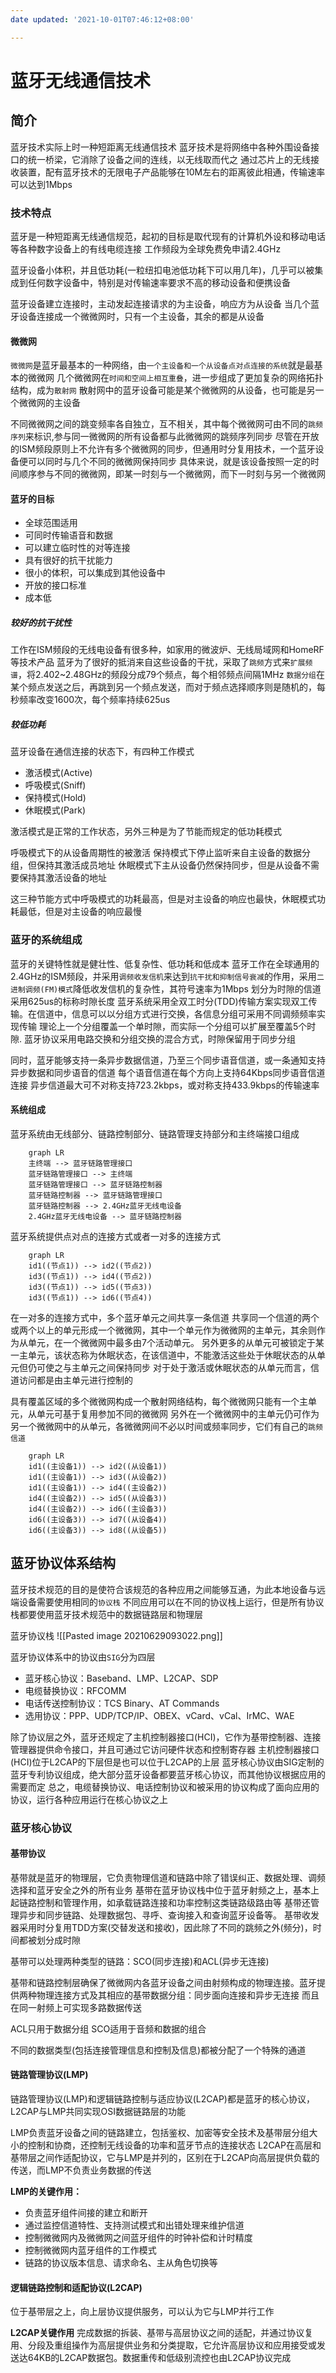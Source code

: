 ```yaml
---
date updated: '2021-10-01T07:46:12+08:00'

---
```


# 蓝牙无线通信技术

## 简介

蓝牙技术实际上时一种短距离无线通信技术
蓝牙技术是将网络中各种外围设备接口的统一桥梁，它消除了设备之间的连线，以无线取而代之
通过芯片上的无线接收装置，配有蓝牙技术的无限电子产品能够在10M左右的距离彼此相通，传输速率可以达到1Mbps

### 技术特点

蓝牙是一种短距离无线通信规范，起初的目标是取代现有的计算机外设和移动电话等各种数字设备上的有线电缆连接
工作频段为全球免费免申请2.4GHz

蓝牙设备小体积，并且低功耗(一粒纽扣电池低功耗下可以用几年)，几乎可以被集成到任何数字设备中，特别是对传输速率要求不高的移动设备和便携设备

蓝牙设备建立连接时，主动发起连接请求的为主设备，响应方为从设备
当几个蓝牙设备连接成一个微微网时，只有一个主设备，其余的都是从设备

#### 微微网

`微微网`是蓝牙最基本的一种网络，由`一个主设备和一个从设备点对点连接的系统`就是最基本的微微网
几个微微网在`时间和空间上相互重叠`，进一步组成了更加复杂的网络拓扑结构，成为`散射网`
散射网中的蓝牙设备可能是某个微微网的从设备，也可能是另一个微微网的主设备

不同微微网之间的跳变频率各自独立，互不相关，其中每个微微网可由不同的`跳频序列`来标识,参与同一微微网的所有设备都与此微微网的跳频序列同步
尽管在开放的ISM频段原则上不允许有多个微微网的同步，但通用时分复用技术，一个蓝牙设备便可以同时与几个不同的微微网保持同步
具体来说，就是该设备按照一定的时间顺序参与不同的微微网，即某一时刻与一个微微网，而下一时刻与另一个微微网

#### 蓝牙的目标

- 全球范围适用
- 可同时传输语音和数据
- 可以建立临时性的对等连接
- 具有很好的抗干扰能力
- 很小的体积，可以集成到其他设备中
- 开放的接口标准
- 成本低

##### 较好的抗干扰性

工作在ISM频段的无线电设备有很多种，如家用的微波炉、无线局域网和HomeRF等技术产品
蓝牙为了很好的抵消来自这些设备的干扰，采取了`跳频`方式来`扩展频谱`，将2.402~2.48GHz的频段分成79个频点，每个相邻频点间隔1MHz
`数据分组`在某个频点发送之后，再跳到另一个频点发送，而对于频点选择顺序则是随机的，每秒频率改变1600次，每个频率持续625us

##### 较低功耗

蓝牙设备在通信连接的状态下，有四种工作模式

- 激活模式(Active)
- 呼吸模式(Sniff)
- 保持模式(Hold)
- 休眠模式(Park)

激活模式是正常的工作状态，另外三种是为了节能而规定的低功耗模式

呼吸模式下的从设备周期性的被激活
保持模式下停止监听来自主设备的数据分组，但保持其激活成员地址
休眠模式下主从设备仍然保持同步，但是从设备不需要保持其激活设备的地址

这三种节能方式中呼吸模式的功耗最高，但是对主设备的响应也最快，休眠模式功耗最低，但是对主设备的响应最慢

### 蓝牙的系统组成

蓝牙的关键特性就是健壮性、低复杂性、低功耗和低成本
蓝牙工作在全球通用的2.4GHz的ISM频段，并采用`调频收发信机`来达到`抗干扰和抑制信号衰减`的作用，采用`二进制调频(FM)模式`降低收发信机的复杂性，其符号速率为1Mbps
划分为时隙的信道采用625us的标称时隙长度
蓝牙系统采用全双工时分(TDD)传输方案实现双工传输。在信道中，信息可以以分组方式进行交换，各信息分组可采用不同调频频率实现传输
理论上一个分组覆盖一个单时隙，而实际一个分组可以扩展至覆盖5个时隙.
蓝牙协议采用电路交换和分组交换的混合方式，时隙保留用于同步分组

同时，蓝牙能够支持一条异步数据信道，乃至三个同步语音信道，或一条通知支持异步数据和同步语音的信道
每个语音信道在每个方向上支持64Kbps同步语音信道连接
异步信道最大可不对称支持723.2kbps，或对称支持433.9kbps的传输速率

#### 系统组成

蓝牙系统由无线部分、链路控制部分、链路管理支持部分和主终端接口组成

```mermaid
	graph LR
	主终端 --> 蓝牙链路管理接口
	蓝牙链路管理接口 --> 主终端 
	蓝牙链路管理接口 --> 蓝牙链路控制器
	蓝牙链路控制器 --> 蓝牙链路管理接口
	蓝牙链路控制器 --> 2.4GHz蓝牙无线电设备
	2.4GHz蓝牙无线电设备 --> 蓝牙链路控制器
```

蓝牙系统提供点对点的连接方式或者一对多的连接方式

```mermaid
	graph LR
	id1((节点1)) --> id2((节点2))
	id3((节点1)) --> id4((节点2))
	id3((节点1)) --> id5((节点3))
	id3((节点1)) --> id6((节点4))
```

在一对多的连接方式中，多个蓝牙单元之间共享一条信道
共享同一个信道的两个或两个以上的单元形成一个微微网，其中一个单元作为微微网的主单元，其余则作为从单元，在一个微微网中最多由7个活动单元。
另外更多的从单元可被锁定于某一主单元，该状态称为休眠状态，在该信道中，不能激活这些处于休眠状态的从单元但仍可使之与主单元之间保持同步
对于处于激活或休眠状态的从单元而言，信道访问都是由主单元进行控制的

具有覆盖区域的多个微微网构成一个散射网络结构，每个微微网只能有一个主单元，从单元可基于复用参加不同的微微网
另外在一个微微网中的主单元仍可作为另一个微微网中的从单元，各微微网间不必以时间或频率同步，它们有自己的`跳频信道`

```mermaid
	graph LR
	id1((主设备1)) --> id2((从设备1))
	id1((主设备1)) --> id3((从设备2))
	id1((主设备1)) --> id4((主设备2))
	id4((主设备2)) --> id5((从设备3))
	id4((主设备2)) --> id6((主设备3))
	id6((主设备3)) --> id7((从设备4))
	id6((主设备3)) --> id8((从设备5))
```

## 蓝牙协议体系结构

蓝牙技术规范的目的是使符合该规范的各种应用之间能够互通，为此本地设备与远端设备需要使用相同的`协议栈`
不同应用可以在不同的协议栈上运行，但是所有协议栈都要使用蓝牙技术规范中的数据链路层和物理层

蓝牙协议栈
![[Pasted image 20210629093022.png]]

蓝牙协议体系中的协议由`SIG`分为四层

- 蓝牙核心协议：Baseband、LMP、L2CAP、SDP
- 电缆替换协议：RFCOMM
- 电话传送控制协议：TCS Binary、AT Commands
- 选用协议：PPP、UDP/TCP/IP、OBEX、vCard、vCal、IrMC、WAE

除了协议层之外，蓝牙还规定了主机控制器接口(HCI)，它作为基带控制器、连接管理器提供命令接口，并且可通过它访问硬件状态和控制寄存器
主机控制器接口(HCI)位于L2CAP的下层但是也可以位于L2CAP的上层
蓝牙核心协议由SIG定制的蓝牙专利协议组成，绝大部分蓝牙设备都要蓝牙核心协议，而其他协议根据应用的需要而定
总之，电缆替换协议、电话控制协议和被采用的协议构成了面向应用的协议，运行各种应用运行在核心协议之上

### 蓝牙核心协议

#### 基带协议

基带就是蓝牙的物理层，它负责物理信道和链路中除了错误纠正、数据处理、调频选择和蓝牙安全之外的所有业务
基带在蓝牙协议栈中位于蓝牙射频之上，基本上起链路控制和管理作用，如承载链路连接和功率控制这类链路级路由等
基带还管理异步和同步链路、处理数据包、寻呼、查询接入和查询蓝牙设备等。
基带收发器采用时分复用TDD方案(交替发送和接收)，因此除了不同的跳频之外(频分)，时间都被划分成时隙

基带可以处理两种类型的链路：SCO(同步连接)和ACL(异步无连接)

基带和链路控制层确保了微微网内各蓝牙设备之间由射频构成的物理连接。蓝牙提供两种物理连接方式及其相应的基带数据分组：同步面向连接和异步无连接
而且在同一射频上可实现多路数据传送

ACL只用于数据分组
SCO适用于音频和数据的组合

不同的数据类型(包括连接管理信息和控制及信息)都被分配了一个特殊的通道

#### 链路管理协议(LMP)

链路管理协议(LMP)和逻辑链路控制与适应协议(L2CAP)都是蓝牙的核心协议，L2CAP与LMP共同实现OSI数据链路层的功能

LMP负责蓝牙设备之间的链路建立，包括鉴权、加密等安全技术及基带层分组大小的控制和协商，还控制无线设备的功率和蓝牙节点的连接状态
L2CAP在高层和基带层之间作适配协议，它与LMP是并列的，区别在于L2CAP向高层提供负载的传送，而LMP不负责业务数据的传送

**LMP的关键作用：**

- 负责蓝牙组件间接的建立和断开
- 通过监控信道特性、支持测试模式和出错处理来维护信道
- 控制微微网内及微微网之间蓝牙组件的时钟补偿和计时精度
- 控制微微网内蓝牙组件的工作模式
- 链路的协议版本信息、请求命名、主从角色切换等

#### 逻辑链路控制和适配协议(L2CAP)

位于基带层之上，向上层协议提供服务，可以认为它与LMP并行工作

**L2CAP关键作用**
完成数据的拆装、基带与高层协议之间的适配，并通过协议复用、分段及重组操作为高层提供业务和分类提取，它允许高层协议和应用接受或发送达64KB的L2CAP数据包。数据重传和低级别流控也由L2CAP协议完成

